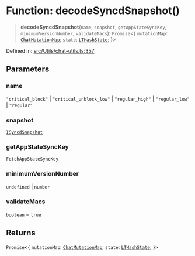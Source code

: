 # Function: decodeSyncdSnapshot()

> **decodeSyncdSnapshot**(`name`, `snapshot`, `getAppStateSyncKey`, `minimumVersionNumber`, `validateMacs`): `Promise`\<\{ `mutationMap`: [`ChatMutationMap`](../type-aliases/ChatMutationMap.md); `state`: [`LTHashState`](../type-aliases/LTHashState.md); \}\>

Defined in: [src/Utils/chat-utils.ts:357](https://github.com/Fokusdotid/Baileys/blob/e5a24e138f3b69cf124e0406999e537d5c9a6c18/src/Utils/chat-utils.ts#L357)

## Parameters

### name

`"critical_block"` | `"critical_unblock_low"` | `"regular_high"` | `"regular_low"` | `"regular"`

### snapshot

[`ISyncdSnapshot`](../namespaces/proto/interfaces/ISyncdSnapshot.md)

### getAppStateSyncKey

`FetchAppStateSyncKey`

### minimumVersionNumber

`undefined` | `number`

### validateMacs

`boolean` = `true`

## Returns

`Promise`\<\{ `mutationMap`: [`ChatMutationMap`](../type-aliases/ChatMutationMap.md); `state`: [`LTHashState`](../type-aliases/LTHashState.md); \}\>
